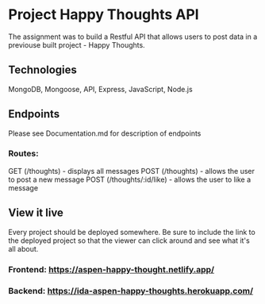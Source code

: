 # Project Happy Thoughts API

The assignment was to build a Restful API that allows users to post data in a previouse built project - Happy Thoughts.

## Technologies

MongoDB, Mongoose, API, Express, JavaScript, Node.js

## Endpoints

Please see Documentation.md for description of endpoints

### Routes:

GET (/thoughts) - displays all messages
POST (/thoughts) - allows the user to post a new message
POST (/thoughts/:id/like) - allows the user to like a message

## View it live

Every project should be deployed somewhere. Be sure to include the link to the deployed project so that the viewer can click around and see what it's all about.

### Frontend: https://aspen-happy-thought.netlify.app/

### Backend: https://ida-aspen-happy-thoughts.herokuapp.com/
